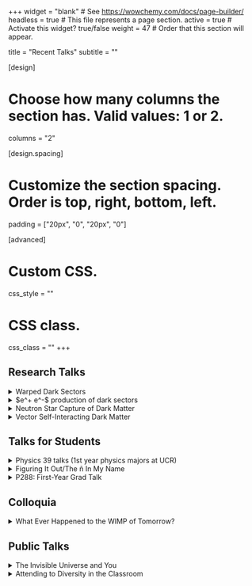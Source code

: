 +++
widget = "blank"  # See https://wowchemy.com/docs/page-builder/
headless = true  # This file represents a page section.
active = true  # Activate this widget? true/false
weight = 47  # Order that this section will appear.

title = "Recent Talks"
subtitle = ""

[design]
  # Choose how many columns the section has. Valid values: 1 or 2.
  columns = "2"

[design.spacing]
  # Customize the section spacing. Order is top, right, bottom, left.
  padding = ["20px", "0", "20px", "0"]

[advanced]
 # Custom CSS. 
 css_style = ""
 
 # CSS class.
 css_class = ""
+++

## Research Talks

<details>
  <summary>Warped Dark Sectors</summary>
 
<iframe width="560" height="315" src="https://www.youtube.com/embed/u0qx5Fk052Y" title="YouTube video player" frameborder="0" allow="accelerometer; autoplay; clipboard-write; encrypted-media; gyroscope; picture-in-picture" allowfullscreen></iframe>

<!-- <iframe src="//www.slideshare.net/slideshow/embed_code/key/qH1Wel73l4n5FZ" width="595" height="485" frameborder="0" marginwidth="0" marginheight="0" scrolling="no" style="border:1px solid #CCC; border-width:1px; margin-bottom:5px; max-width: 100%;" allowfullscreen> </iframe> <div style="margin-bottom:5px"> <strong> <a href="//www.slideshare.net/fliptanedo/warped-dark-sector-249262933" title="Warped Dark Sector" target="_blank">Warped Dark Sector</a> </strong> from <strong><a href="https://www.slideshare.net/fliptanedo" target="_blank">Flip Tanedo</a></strong> </div> -->

 * ACP [Rainbow of Dark Sectors](https://indico.cern.ch/event/1019224/timetable/?view=standard), Mar 2021 (short, [slides](https://www.slideshare.net/fliptanedo/warped-dark-sector-249271090))
 * KIAS HEP-PH Seminar, Nov 2020 ([slides](https://www.slideshare.net/fliptanedo/warped-dark-sector-249262933))
</details>

<details>
  <summary>$e^+ e^-$ production of dark sectors</summary>
  

<iframe src="//www.slideshare.net/slideshow/embed_code/key/63oi2ZwvITPKcU" width="595" height="485" frameborder="0" marginwidth="0" marginheight="0" scrolling="no" style="border:1px solid #CCC; border-width:1px; margin-bottom:5px; max-width: 100%;" allowfullscreen> </iframe> 

* AWLC 2020 talk, Oct 2020 ([slides](https://www.slideshare.net/fliptanedo/electron-positron-production-of-dark-sector-particles))
</details>

<details>
  <summary>Neutron Star Capture of Dark Matter</summary>
  
<iframe src="//www.slideshare.net/slideshow/embed_code/key/lK6HVWtKlUZqd3" width="595" height="485" frameborder="0" marginwidth="0" marginheight="0" scrolling="no" style="border:1px solid #CCC; border-width:1px; margin-bottom:5px; max-width: 100%;" allowfullscreen> </iframe> 

 * Brookhaven National Lab HEP Seminar, June 2021 ([slides](https://www.slideshare.net/fliptanedo/dark-matter-heating-of-neutron-stars))
 * Talk
</details>

<details>
  <summary>Vector Self-Interacting Dark Matter</summary>
  
<iframe src="//www.slideshare.net/slideshow/embed_code/key/BJailwPCSAsCEA" width="595" height="485" frameborder="0" marginwidth="0" marginheight="0" scrolling="no" style="border:1px solid #CCC; border-width:1px; margin-bottom:5px; max-width: 100%;" allowfullscreen> </iframe> 

 * Mitchell Institute/Texas A&M, May 2019 ([slides](https://www.slideshare.net/fliptanedo/vector-selfinteracting-dark-matter))
 * Mitchell Conference, May 2019 (short, [slides](https://www.slideshare.net/fliptanedo/vector-selfinteracting-dark-matter-249272214))
</details>


## Talks for Students


<details>
  <summary>Physics 39 talks (1st year physics majors at UCR)</summary>
  
  <iframe src="//www.slideshare.net/slideshow/embed_code/key/43ExzvTRUqB8X2" width="595" height="485" frameborder="0" marginwidth="0" marginheight="0" scrolling="no" style="border:1px solid #CCC; border-width:1px; margin-bottom:5px; max-width: 100%;" allowfullscreen> </iframe> 

 * 2017: I Have No Idea ([slides](https://www.slideshare.net/fliptanedo/p39-i-have-no-idea))
 * 2018: How to :scream:-up your academic career ([slides](https://www.slideshare.net/fliptanedo/p39-how-to-f-up-your-academic-career))
 * 2019: How to fail as a physics major ([slides](https://www.slideshare.net/fliptanedo/p39-how-to-fail-as-a-physics-major))
 * 2020: The secret syllabus ([slides](https://www.slideshare.net/fliptanedo/p39-the-secret-syllabus))
</details>

<details>
  <summary>Figuring It Out/The ñ In My Name</summary>

  <small>
  Reflections on non-physics challenges in a physics career; a case study on aspects of equity in physics. Geared toward undergraduates.
  </small>

<iframe width="560" height="315" src="https://www.youtube.com/embed/j0qZXR_eXXs" title="YouTube video player" frameborder="0" allow="accelerometer; autoplay; clipboard-write; encrypted-media; gyroscope; picture-in-picture" allowfullscreen></iframe>

  * [UCR CAMP](https://stem.ucr.edu/research-opportunities/camp) 2021 ([slides](https://www.slideshare.net/fliptanedo/the-in-my-name))
  * BU/UCSB REU 2020 ([slides](https://www.slideshare.net/fliptanedo/figuring-it-out-249277101))
  * [UCR CAMP](https://stem.ucr.edu/research-opportunities/camp)
</details>

<details>
  <summary>P288: First-Year Grad Talk</summary>

  <iframe src="//www.slideshare.net/slideshow/embed_code/key/J6sQ3kKfgbfECA" width="595" height="485" frameborder="0" marginwidth="0" marginheight="0" scrolling="no" style="border:1px solid #CCC; border-width:1px; margin-bottom:5px; max-width: 100%;" allowfullscreen> </iframe> 
</details>


## Colloquia

<details>
  <summary>What Ever Happened to the WIMP of Tomorrow?</summary>
 
<iframe src="//www.slideshare.net/slideshow/embed_code/key/ysC7ddWXc4wgXA" width="595" height="485" frameborder="0" marginwidth="0" marginheight="0" scrolling="no" style="border:1px solid #CCC; border-width:1px; margin-bottom:5px; max-width: 100%;" allowfullscreen> </iframe> 

 * Cornell Physics Colloquium, Oct 2020 ([slides](https://www.slideshare.net/fliptanedo/whatever-happened-to-the-wimp-of-tomorrow-249277778))
 * UCR Physics Colloquium, Oct 2019
 * Aspen Center for Physics Colloquium, June 2019
 * ASU Colloquium (student selected speaker), Apr 2019 
 * NIP Diliman (Philippines) Colloquium, May 2019
</details>



## Public Talks


<details>
  <summary>The Invisible Universe and You</summary>

<iframe src="//www.slideshare.net/slideshow/embed_code/key/xLaWYB2y9XjnPi" width="595" height="485" frameborder="0" marginwidth="0" marginheight="0" scrolling="no" style="border:1px solid #CCC; border-width:1px; margin-bottom:5px; max-width: 100%;" allowfullscreen> </iframe> 

  * UCR Hellman Fellows Symposium, March 2021 ([slides](https://www.slideshare.net/fliptanedo/the-invisible-universe-and-you))
</details>

<details>
  <summary>Attending to Diversity in the Classroom</summary>

<iframe src="//www.slideshare.net/slideshow/embed_code/key/jMmTfXVICvAGW6" width="595" height="485" frameborder="0" marginwidth="0" marginheight="0" scrolling="no" style="border:1px solid #CCC; border-width:1px; margin-bottom:5px; max-width: 100%;" allowfullscreen> </iframe> 

  * UCR Summer Physics Teacher Academy Meeting, Feb 2019 ([slides](https://www.slideshare.net/fliptanedo/attending-to-diversity-in-the-physics-classroom))
</details>